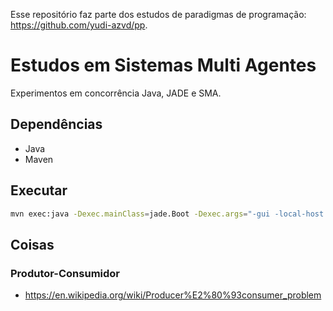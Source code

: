 Esse repositório faz parte dos estudos de paradigmas de programação: 
https://github.com/yudi-azvd/pp.

# Estudos em Sistemas Multi Agentes

Experimentos em concorrência Java, JADE e SMA.

## Dependências

- Java
- Maven

## Executar

```sh
mvn exec:java -Dexec.mainClass=jade.Boot -Dexec.args="-gui -local-host 127.0.0.1 -local-port 1099 jade.Boot;customAgent:pp.Main"
```

## Coisas

### Produtor-Consumidor

- https://en.wikipedia.org/wiki/Producer%E2%80%93consumer_problem
